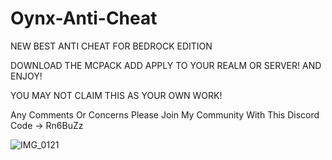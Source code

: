 # Oynx-Anti-Cheat
NEW BEST ANTI CHEAT FOR BEDROCK EDITION



DOWNLOAD THE MCPACK ADD APPLY TO YOUR REALM OR SERVER!
AND ENJOY!



YOU MAY NOT CLAIM THIS AS YOUR OWN WORK!



Any Comments Or Concerns Please Join My Community With This Discord Code -> Rn6BuZz





![IMG_0121](https://user-images.githubusercontent.com/122239822/211226500-f6b53c76-b071-4279-8535-18fe869145ee.jpg)




